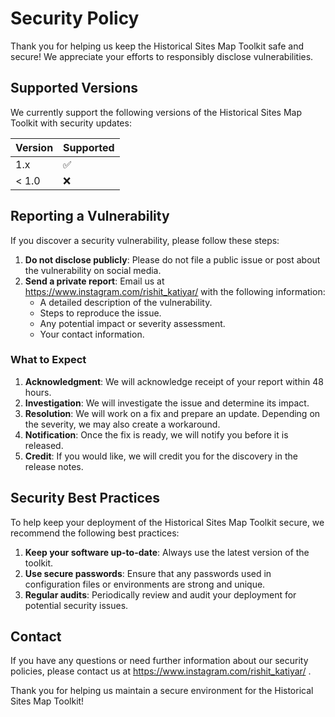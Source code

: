 # Security Policy

Thank you for helping us keep the Historical Sites Map Toolkit safe and secure! We appreciate your efforts to responsibly disclose vulnerabilities.

## Supported Versions

We currently support the following versions of the Historical Sites Map Toolkit with security updates:

| Version | Supported          |
| ------- | ------------------ |
| 1.x     | :white_check_mark: |
| < 1.0   | :x:                |

## Reporting a Vulnerability

If you discover a security vulnerability, please follow these steps:

1. **Do not disclose publicly**: Please do not file a public issue or post about the vulnerability on social media.
2. **Send a private report**: Email us at https://www.instagram.com/rishit_katiyar/ with the following information:
   - A detailed description of the vulnerability.
   - Steps to reproduce the issue.
   - Any potential impact or severity assessment.
   - Your contact information.

### What to Expect

1. **Acknowledgment**: We will acknowledge receipt of your report within 48 hours.
2. **Investigation**: We will investigate the issue and determine its impact.
3. **Resolution**: We will work on a fix and prepare an update. Depending on the severity, we may also create a workaround.
4. **Notification**: Once the fix is ready, we will notify you before it is released.
5. **Credit**: If you would like, we will credit you for the discovery in the release notes.

## Security Best Practices

To help keep your deployment of the Historical Sites Map Toolkit secure, we recommend the following best practices:

1. **Keep your software up-to-date**: Always use the latest version of the toolkit.
2. **Use secure passwords**: Ensure that any passwords used in configuration files or environments are strong and unique.
3. **Regular audits**: Periodically review and audit your deployment for potential security issues.

## Contact

If you have any questions or need further information about our security policies, please contact us at https://www.instagram.com/rishit_katiyar/ .

Thank you for helping us maintain a secure environment for the Historical Sites Map Toolkit!
